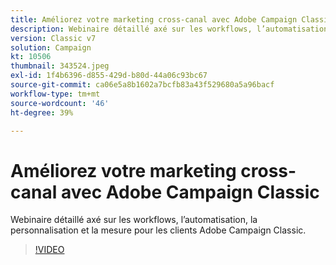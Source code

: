 ```yaml
---
title: Améliorez votre marketing cross-canal avec Adobe Campaign Classic
description: Webinaire détaillé axé sur les workflows, l’automatisation, la personnalisation et la mesure pour les clients Adobe Campaign Classic.
version: Classic v7
solution: Campaign
kt: 10506
thumbnail: 343524.jpeg
exl-id: 1f4b6396-d855-429d-b80d-44a06c93bc67
source-git-commit: ca06e5a8b1602a7bcfb83a43f529680a5a96bacf
workflow-type: tm+mt
source-wordcount: '46'
ht-degree: 39%

---
```


# Améliorez votre marketing cross-canal avec Adobe Campaign Classic

Webinaire détaillé axé sur les workflows, l’automatisation, la personnalisation et la mesure pour les clients Adobe Campaign Classic.

>[!VIDEO](https://video.tv.adobe.com/v/343524/?quality=12&learn=on)
